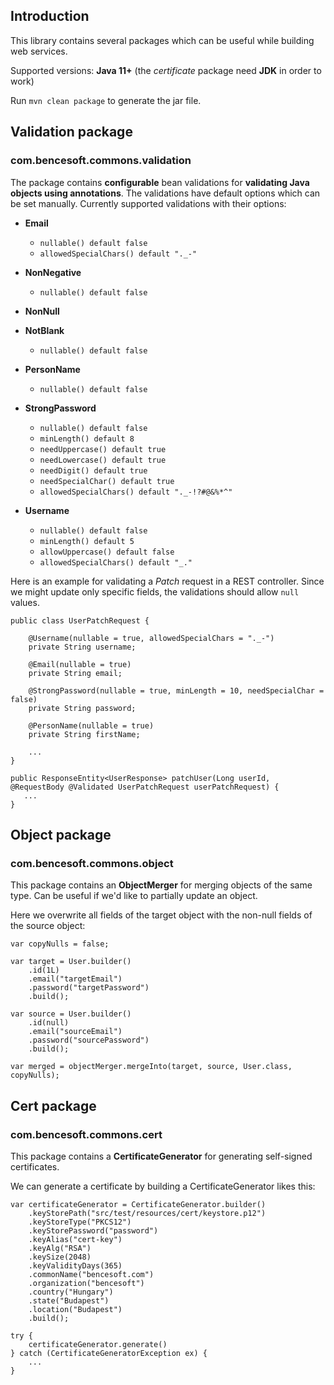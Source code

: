 ## Introduction
This library contains several packages which can be useful while building web services.

Supported versions: **Java 11+** (the _certificate_ package need **JDK** in order to work)

Run `mvn clean package` to generate the jar file.

## Validation package 
### com.bencesoft.commons.validation

The package contains **configurable** bean validations for **validating Java objects using annotations**. The validations have default options which can be set manually. Currently supported validations with their options:

* **Email**
    * `nullable() default false`
    * `allowedSpecialChars() default "._-"`

* **NonNegative**
    * `nullable() default false`

* **NonNull**

* **NotBlank**
    * `nullable() default false`

* **PersonName**
    * `nullable() default false`

* **StrongPassword**
    * `nullable() default false`
    * `minLength() default 8`
    * `needUppercase() default true`
    * `needLowercase() default true`
    * `needDigit() default true`
    * `needSpecialChar() default true`
    * `allowedSpecialChars() default "._-!?#@&%*^"`
 
* **Username**
    * `nullable() default false`
    * `minLength() default 5`
    * `allowUppercase() default false`
    * `allowedSpecialChars() default "_."`
      

Here is an example for validating a _Patch_ request in a REST controller. Since we might update only specific fields, the validations should allow `null` values.

```
public class UserPatchRequest {

    @Username(nullable = true, allowedSpecialChars = "._-")
    private String username;

    @Email(nullable = true)
    private String email;

    @StrongPassword(nullable = true, minLength = 10, needSpecialChar = false)
    private String password;

    @PersonName(nullable = true)
    private String firstName;

    ...
}

public ResponseEntity<UserResponse> patchUser(Long userId, @RequestBody @Validated UserPatchRequest userPatchRequest) {
   ...
}
```

## Object package
### com.bencesoft.commons.object

This package contains an **ObjectMerger** for merging objects of the same type. Can be useful if we'd like to partially update an object.

Here we overwrite all fields of the target object with the non-null fields of the source object:

```
var copyNulls = false;

var target = User.builder()
    .id(1L)
    .email("targetEmail")
    .password("targetPassword")
    .build();

var source = User.builder()
    .id(null)
    .email("sourceEmail")
    .password("sourcePassword")
    .build();

var merged = objectMerger.mergeInto(target, source, User.class, copyNulls);
```

## Cert package
### com.bencesoft.commons.cert

This package contains a **CertificateGenerator** for generating self-signed certificates.

We can generate a certificate by building a CertificateGenerator likes this:

```
var certificateGenerator = CertificateGenerator.builder()
    .keyStorePath("src/test/resources/cert/keystore.p12")
    .keyStoreType("PKCS12")
    .keyStorePassword("password")
    .keyAlias("cert-key")
    .keyAlg("RSA")
    .keySize(2048)
    .keyValidityDays(365)
    .commonName("bencesoft.com")
    .organization("bencesoft")
    .country("Hungary")
    .state("Budapest")
    .location("Budapest")
    .build();

try {
    certificateGenerator.generate()
} catch (CertificateGeneratorException ex) {
    ...
}

```


